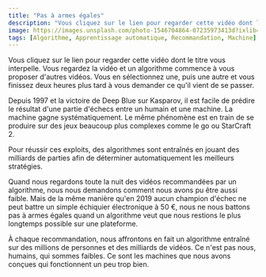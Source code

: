 ```yaml
---
title: "Pas à armes égales"
description: "Vous cliquez sur le lien pour regarder cette vidéo dont le titre vous interpelle. Vous regardez la vidéo et un algorithme commence à vous proposer d'autres vidéos. Vous en sélectionnez une, puis une autre et vous finissez deux heures plus tard à vous demander ce qu'il vient de se passer."
image: https://images.unsplash.com/photo-1546704864-07235973413d?ixlib=rb-1.2.1&ixid=eyJhcHBfaWQiOjEyMDd9&auto=format&fit=crop&w=1651&q=80
tags: [Algorithme, Apprentissage automatique, Recommandation, Machine]
---
```


Vous cliquez sur le lien pour regarder cette vidéo dont le titre vous interpelle. Vous regardez la vidéo et un algorithme commence à vous proposer d'autres vidéos. Vous en sélectionnez une, puis une autre et vous finissez deux heures plus tard à vous demander ce qu'il vient de se passer.

Depuis 1997 et la victoire de Deep Blue sur Kasparov, il est facile de prédire le résultat d'une partie d'échecs entre un humain et une machine. La machine gagne systématiquement. Le même phénomène est en train de se produire sur des jeux beaucoup plus complexes comme le go ou StarCraft 2.

Pour réussir ces exploits, des algorithmes sont entraînés en jouant des milliards de parties afin de déterminer automatiquement les meilleurs stratégies.

Quand nous regardons toute la nuit des vidéos recommandées par un algorithme, nous nous demandons comment nous avons pu être aussi faible. Mais de la même manière qu'en 2019 aucun champion d'échec ne peut battre un simple échiquier électronique à 50 €, nous ne nous battons pas à armes égales quand un algorithme veut que nous restions le plus longtemps possible sur une plateforme.

À chaque recommandation, nous affrontons en fait un algorithme entraîné sur des millions de personnes et des milliards de vidéos. Ce n'est pas nous, humains, qui sommes faibles. Ce sont les machines que nous avons conçues qui fonctionnent un peu trop bien.
